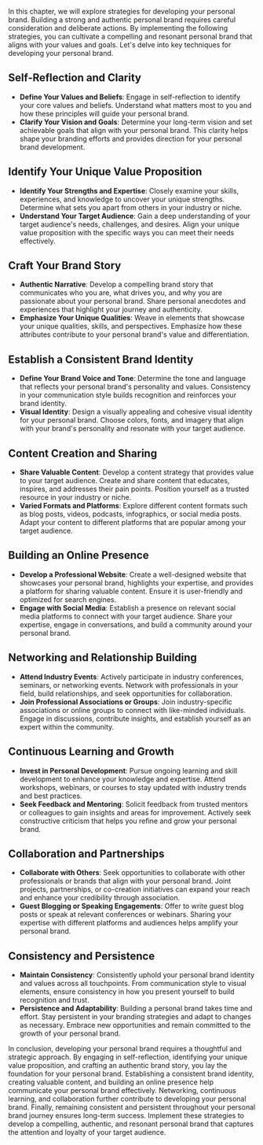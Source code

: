 
In this chapter, we will explore strategies for developing your personal brand. Building a strong and authentic personal brand requires careful consideration and deliberate actions. By implementing the following strategies, you can cultivate a compelling and resonant personal brand that aligns with your values and goals. Let's delve into key techniques for developing your personal brand.

Self-Reflection and Clarity
---------------------------

* **Define Your Values and Beliefs**: Engage in self-reflection to identify your core values and beliefs. Understand what matters most to you and how these principles will guide your personal brand.
* **Clarify Your Vision and Goals**: Determine your long-term vision and set achievable goals that align with your personal brand. This clarity helps shape your branding efforts and provides direction for your personal brand development.

Identify Your Unique Value Proposition
--------------------------------------

* **Identify Your Strengths and Expertise**: Closely examine your skills, experiences, and knowledge to uncover your unique strengths. Determine what sets you apart from others in your industry or niche.
* **Understand Your Target Audience**: Gain a deep understanding of your target audience's needs, challenges, and desires. Align your unique value proposition with the specific ways you can meet their needs effectively.

Craft Your Brand Story
----------------------

* **Authentic Narrative**: Develop a compelling brand story that communicates who you are, what drives you, and why you are passionate about your personal brand. Share personal anecdotes and experiences that highlight your journey and authenticity.
* **Emphasize Your Unique Qualities**: Weave in elements that showcase your unique qualities, skills, and perspectives. Emphasize how these attributes contribute to your personal brand's value and differentiation.

Establish a Consistent Brand Identity
-------------------------------------

* **Define Your Brand Voice and Tone**: Determine the tone and language that reflects your personal brand's personality and values. Consistency in your communication style builds recognition and reinforces your brand identity.
* **Visual Identity**: Design a visually appealing and cohesive visual identity for your personal brand. Choose colors, fonts, and imagery that align with your brand's personality and resonate with your target audience.

Content Creation and Sharing
----------------------------

* **Share Valuable Content**: Develop a content strategy that provides value to your target audience. Create and share content that educates, inspires, and addresses their pain points. Position yourself as a trusted resource in your industry or niche.
* **Varied Formats and Platforms**: Explore different content formats such as blog posts, videos, podcasts, infographics, or social media posts. Adapt your content to different platforms that are popular among your target audience.

Building an Online Presence
---------------------------

* **Develop a Professional Website**: Create a well-designed website that showcases your personal brand, highlights your expertise, and provides a platform for sharing valuable content. Ensure it is user-friendly and optimized for search engines.
* **Engage with Social Media**: Establish a presence on relevant social media platforms to connect with your target audience. Share your expertise, engage in conversations, and build a community around your personal brand.

Networking and Relationship Building
------------------------------------

* **Attend Industry Events**: Actively participate in industry conferences, seminars, or networking events. Network with professionals in your field, build relationships, and seek opportunities for collaboration.
* **Join Professional Associations or Groups**: Join industry-specific associations or online groups to connect with like-minded individuals. Engage in discussions, contribute insights, and establish yourself as an expert within the community.

Continuous Learning and Growth
------------------------------

* **Invest in Personal Development**: Pursue ongoing learning and skill development to enhance your knowledge and expertise. Attend workshops, webinars, or courses to stay updated with industry trends and best practices.
* **Seek Feedback and Mentoring**: Solicit feedback from trusted mentors or colleagues to gain insights and areas for improvement. Actively seek constructive criticism that helps you refine and grow your personal brand.

Collaboration and Partnerships
------------------------------

* **Collaborate with Others**: Seek opportunities to collaborate with other professionals or brands that align with your personal brand. Joint projects, partnerships, or co-creation initiatives can expand your reach and enhance your credibility through association.
* **Guest Blogging or Speaking Engagements**: Offer to write guest blog posts or speak at relevant conferences or webinars. Sharing your expertise with different platforms and audiences helps amplify your personal brand.

Consistency and Persistence
---------------------------

* **Maintain Consistency**: Consistently uphold your personal brand identity and values across all touchpoints. From communication style to visual elements, ensure consistency in how you present yourself to build recognition and trust.
* **Persistence and Adaptability**: Building a personal brand takes time and effort. Stay persistent in your branding strategies and adapt to changes as necessary. Embrace new opportunities and remain committed to the growth of your personal brand.

In conclusion, developing your personal brand requires a thoughtful and strategic approach. By engaging in self-reflection, identifying your unique value proposition, and crafting an authentic brand story, you lay the foundation for your personal brand. Establishing a consistent brand identity, creating valuable content, and building an online presence help communicate your personal brand effectively. Networking, continuous learning, and collaboration further contribute to developing your personal brand. Finally, remaining consistent and persistent throughout your personal brand journey ensures long-term success. Implement these strategies to develop a compelling, authentic, and resonant personal brand that captures the attention and loyalty of your target audience.

